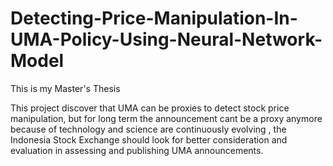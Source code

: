# Detecting-Price-Manipulation-In-UMA-Policy-Using-Neural-Network-Model
This is my Master's Thesis

This project discover that UMA can be proxies to detect stock price manipulation, but for long term the announcement cant be a proxy anymore because of technology and science are continuously evolving , the Indonesia Stock Exchange should look for better consideration and evaluation in assessing and publishing UMA announcements. 
